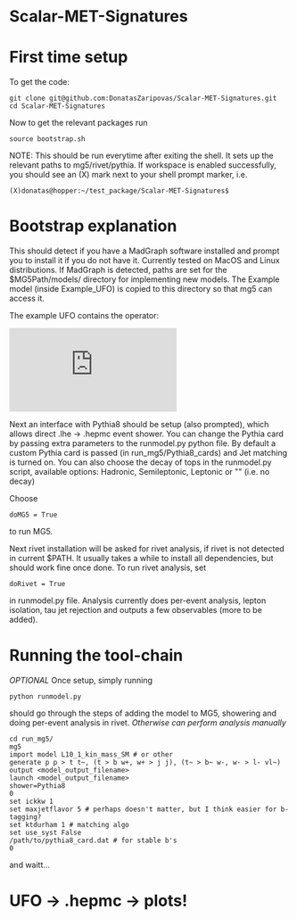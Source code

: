 # Scalar-MET-Signatures

# First time setup

To get the code:
```
git clone git@github.com:DonatasZaripovas/Scalar-MET-Signatures.git
cd Scalar-MET-Signatures
```
Now to get the relevant packages run 
```
source bootstrap.sh
```
NOTE: This should be run everytime after exiting the shell. It sets up the relevant paths to mg5/rivet/pythia.
If workspace is enabled successfully, you should see an (X) mark next to your shell prompt marker, i.e. 
```
(X)donatas@hopper:~/test_package/Scalar-MET-Signatures$
```
# Bootstrap explanation
This should detect if you have a MadGraph software installed and prompt you to install it if you do not have it.
Currently tested on MacOS and Linux distributions. If MadGraph is detected, paths are set for the $MG5Path/models/ directory
for implementing new models. The Example model (inside Example_UFO) is copied to this directory so that mg5 can access it.

The example UFO contains the operator:

![equation](http://latex.codecogs.com/gif.latex?%5Cmathcal%7BL%7D%3D%5Cfrac%7B%5Cpartial_%7B%5Cmu%7D%5Cphi%5Cpartial%5E%7B%5Cmu%7D%5Cphi%7D%7BM%5E4%7DT%5E%7B%5Cnu%7D_%7B%5Cnu%7D%20&plus;%20%5Cfrac%7B1%7D%7B2%7D%5Cphi%5E%7B2%7Dm%5E%7B2%7D)

Next an interface with Pythia8 should be setup (also prompted), which allows direct .lhe -> .hepmc event shower.
You can change the Pythia card by passing extra parameters to the runmodel.py python file.
By default a custom Pythia card is passed (in run_mg5/Pythia8_cards) and Jet matching is turned on.
You can also choose the decay of tops in the runmodel.py script, available options: Hadronic, Semileptonic, Leptonic or "" (i.e. no decay)

Choose 
```
doMG5 = True
```
to run MG5.

Next rivet installation will be asked for rivet analysis, if rivet is not detected in current $PATH. It usually takes a while to install all dependencies,
but should work fine once done.
To run rivet analysis, set 
```
doRivet = True
```
in runmodel.py file. Analysis currently does per-event analysis, lepton isolation, tau jet rejection and outputs a few observables (more to be added).

# Running the tool-chain
*OPTIONAL*
Once setup, simply running 
```
python runmodel.py
```
should go through the steps of adding the model to MG5, showering and doing per-event analysis in rivet.
*Otherwise can perform analysis manually*
```
cd run_mg5/
mg5
import model L10_1_kin_mass_SM # or other
generate p p > t t~, (t > b w+, w+ > j j), (t~ > b~ w-, w- > l- vl~)
output <model_output_filename>
launch <model_output_filename>
shower=Pythia8
0
set ickkw 1
set maxjetflavor 5 # perhaps doesn't matter, but I think easier for b-tagging?
set ktdurham 1 # matching algo
set use_syst False
/path/to/pythia8_card.dat # for stable b's
0
```
and waitt...

# UFO -> .hepmc -> plots!
